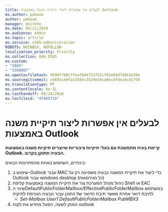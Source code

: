 ```yaml
---
title: לבעלים אין אפשרות ליצור תיקיית משנה באמצעות Outlook
ms.author: pebaum
author: pebaum
manager: mnirkhe
ms.date: 04/21/2020
ms.audience: Admin
ms.topic: article
ms.service: o365-administration
ROBOTS: NOINDEX, NOFOLLOW
localization_priority: Priority
ms.collection: Adm_O365
ms.custom:
- "5884"
- "3500007"
ms.openlocfilehash: 9590f780cffeaf644733752c763e04d748b1b39e
ms.sourcegitcommit: c6692ce0fa1358ec3529e59ca0ecdfdea4cdc759
ms.translationtype: MT
ms.contentlocale: he-IL
ms.lasthandoff: 09/14/2020
ms.locfileid: "47665719"
---
```

# <a name="owner-cannot-create-sub-folder-using-outlook"></a>לבעלים אין אפשרות ליצור תיקיית משנה באמצעות Outlook

**קיימת בעיה מתמשכת עם בעלי תיקיות ציבוריות שיוצרים תיקיות משנה באמצעות Outlook. הבעיה תתוקן בקרוב.**

בינתיים, השתמש באחת מהפתרונות הבאים:

1. שימוש ב-Outlook עבור MAC כדי ליצור את תיקיית המשנה כבעיה משפיעה רק על Outlook עבור windows desktop (כל הגירסאות)
2. ניהול מנהל המערכת צור את תיקיית המשנה באמצעות קליפת Shell או EAC
3. שינוי הDefaultPublicFolderMailbox/EffectivePublicFolderMailbox במשתמש לתיבת דואר אחרת מאשר תיבת הדואר של התוכן עבור הבעיה הגורמת לתיקיה  
    - *Set-Mailbox User1 DefaultPublicFolderMailbox PubMBX3*
4. המתן לשעה, הפעל מחדש את לקוח outlook